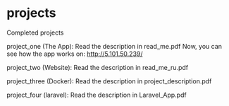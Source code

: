 # projects
Completed projects

project_one (The App): Read the description in read_me.pdf Now, you can see how the app works on: http://5.101.50.239/

project_two (Website): Read the description in read_me_ru.pdf

project_three (Docker): Read the description in project_description.pdf

project_four (laravel): Read the description in Laravel_App.pdf
